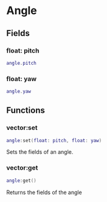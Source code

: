 # Angle

## Fields

### float: pitch

```lua
angle.pitch
```

### float: yaw

```lua
angle.yaw
```

## Functions

### vector:set

```lua
angle:set(float: pitch, float: yaw)
```

Sets the fields of an angle.

### vector:get

```lua
angle:get()
```

Returns the fields of the angle
